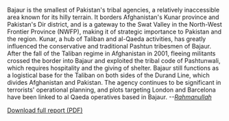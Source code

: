 Bajaur is the smallest of Pakistan's tribal agencies, a relatively inaccessible area known for its hilly terrain. It borders Afghanistan's Kunar province and Pakistan's Dir district, and is a gateway to the Swat Valley in the North-West Frontier Province (NWFP), making it of strategic importance to Pakistan and the region. Kunar, a hub of Taliban and al-Qaeda activities, has greatly influenced the conservative and traditional Pashtun tribesmen of Bajaur. After the fall of the Taliban regime in Afghanistan in 2001, fleeing militants crossed the border into Bajaur and exploited the tribal code of Pashtunwali, which requires hospitality and the giving of shelter. Bajaur still functions as a logistical base for the Taliban on both sides of the Durand Line, which divides Afghanistan and Pakistan. The agency continues to be significant in terrorists' operational planning, and plots targeting London and Barcelona have been linked to al Qaeda operatives based in Bajaur. _--[Rahmanullah](http://newamerica.net/publications/policy/the_battle_for_pakistan_bajaur)_

<div class='more-link'><a href='http://counterterrorism.newamerica.net/sites/newamerica.net/files/policydocs/bajaur.pdf'>Download full report (PDF)</a></div>

